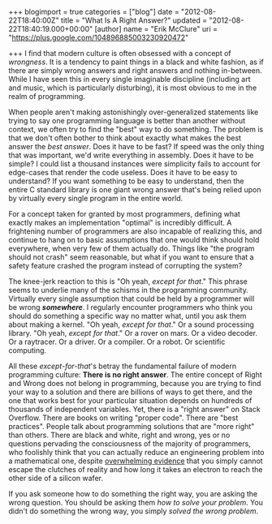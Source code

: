 +++
blogimport = true
categories = ["blog"]
date = "2012-08-22T18:40:00Z"
title = "What Is A Right Answer?"
updated = "2012-08-22T18:40:19.000+00:00"
[author]
name = "Erik McClure"
uri = "https://plus.google.com/104896885003230920472"

+++
I find that modern culture is often obsessed with a concept of *wrongness*. It is a tendency to paint things in a black and white fashion, as if there are simply wrong answers and right answers and nothing in-between. While I have seen this in every single imaginable discipline (including art and music, which is particularly disturbing), it is most obvious to me in the realm of programming.

When people aren't making astonishingly over-generalized statements like trying to say one programming language is better than another without context, we often try to find the "best" way to do something. The problem is that we don't often bother to think about exactly what makes the best answer the *best answer*. Does it have to be fast? If speed was the only thing that was important, we'd write everything in assembly. Does it have to be simple? I could list a thousand instances were simplicity fails to account for edge-cases that render the code useless. Does it have to be easy to understand? If you want something to be easy to understand, then the entire C standard library is one giant wrong answer that's being relied upon by virtually every single program in the entire world.

For a concept taken for granted by most programmers, defining what exactly makes an implementation "optimal" is incredibly difficult. A frightening number of programmers are also incapable of realizing this, and continue to hang on to basic assumptions that one would think should hold everywhere, when very few of them actually do. Things like "the program should not crash" seem reasonable, but what if you want to ensure that a safety feature crashed the program instead of corrupting the system?

The knee-jerk reaction to this is "Oh yeah, *except for that*." This phrase seems to underlie many of the schisms in the programming community. Virtually every single assumption that could be held by a programmer will be wrong ***somewhere***. I regularly encounter programmers who think you should do something a specific way no matter what, until you ask them about making a kernel. "Oh yeah, *except for that*." Or a sound processing library. "Oh yeah, *except for that*." Or a rover on mars. Or a video decoder. Or a raytracer. Or a driver. Or a compiler. Or a robot. Or scientific computing.

All these *except-for-that*'s betray the fundamental failure of modern programming culture: **There is no right answer**. The entire concept of Right and Wrong does not belong in programming, because you are trying to find your way to a solution and there are billions of ways to get there, and the one that works best for your particular situation depends on hundreds of thousands of independent variables. Yet, there is a "right answer" on Stack Overflow. There are books on writing "proper code". There are "best practices". People talk about programming solutions that are "more right" than others. There are black and white, right and wrong, yes or no questions pervading the consciousness of the majority of programmers, who foolishly think that you can actually reduce an engineering problem into a mathematical one, despite [overwhelming evidence](http://www.bailopan.net/blog/?p=7) that you simply cannot escape the clutches of reality and how long it takes an electron to reach the other side of a silicon wafer.

If you ask someone how to do something the right way, you are asking the wrong question. You should be asking them *how to solve your problem*. You didn't do something the wrong way, you simply *solved the wrong problem*.
